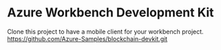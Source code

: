 # Azure Workbench Development Kit
  Clone this project to have a mobile client for your workbench project.
https://github.com/Azure-Samples/blockchain-devkit.git

